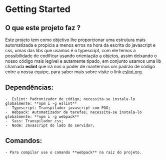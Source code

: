 # Getting Started

## O que este projeto faz ?

Este projeto tem como objetivo lhe proporcionar uma estrutura mais automatizada e propicia a menos erros na hora da escrita do javascript e css, umas das libs que usamos é o typescript, com ele temos a possibilidade de codificar usando orientação a objetos, assim deixando o nosso código mais legivel e autamente tipado, em conjunto usamos uma lib chamada **eslint** que irá nos o poder de mantermos um padrão de código entre a nossa equipe, para saber mais sobre visite o link [eslint.org](https://eslint.org/docs/about/).    

## Dependências:
	
	-  Eslint: Padronizador de código; necessita-se instala-lo globalmente: **npm i -g eslint**   	
	-  Typescript: Transpilador javascript com POO;
	-  Webpack: Automatizador de tarefas; necessita-se instala-lo globalmente: **npm i -g webpack**
	-  Sass: Transpilador css;
	-  Node: Javascript do lado do servidor;

## Comandos:

    - Para compilar use o comando **webpack** na raiz do projeto.